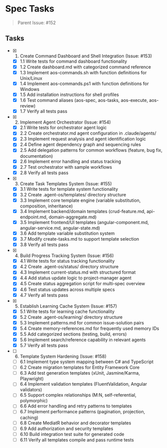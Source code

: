 # Spec Tasks

> Parent Issue: #152

## Tasks

- [x] 1. Create Command Dashboard and Shell Integration (Issue: #153)
  - [x] 1.1 Write tests for command dashboard functionality
  - [x] 1.2 Create dashboard.md with categorized command reference
  - [x] 1.3 Implement aos-commands.sh with function definitions for Unix/Linux
  - [x] 1.4 Implement aos-commands.ps1 with function definitions for Windows
  - [x] 1.5 Add installation instructions for shell profiles
  - [x] 1.6 Test command aliases (aos-spec, aos-tasks, aos-execute, aos-review)
  - [x] 1.7 Verify all tests pass

- [x] 2. Implement Agent Orchestrator (Issue: #154)
  - [x] 2.1 Write tests for orchestrator agent logic
  - [x] 2.2 Create orchestrator.md agent configuration in .claude/agents/
  - [x] 2.3 Implement request analysis and agent identification logic
  - [x] 2.4 Define agent dependency graph and sequencing rules
  - [x] 2.5 Add delegation patterns for common workflows (feature, bug fix, documentation)
  - [x] 2.6 Implement error handling and status tracking
  - [x] 2.7 Test orchestrator with sample workflows
  - [x] 2.8 Verify all tests pass

- [x] 3. Create Task Templates System (Issue: #155)
  - [x] 3.1 Write tests for template system functionality
  - [x] 3.2 Create .agent-os/templates/ directory structure
  - [x] 3.3 Implement core template engine (variable substitution, composition, inheritance)
  - [x] 3.4 Implement backend/domain templates (crud-feature.md, api-endpoint.md, domain-aggregate.md)
  - [x] 3.5 Implement frontend/UI templates (angular-component.md, angular-service.md, angular-state.md)
  - [x] 3.6 Add template variable substitution system
  - [x] 3.7 Modify create-tasks.md to support template selection
  - [x] 3.8 Verify all tests pass

- [x] 4. Build Progress Tracking System (Issue: #156)
  - [x] 4.1 Write tests for status tracking functionality
  - [x] 4.2 Create .agent-os/status/ directory structure
  - [x] 4.3 Implement current-status.md with structured format
  - [x] 4.4 Add status update logic to project-manager agent
  - [x] 4.5 Create status aggregation script for multi-spec overview
  - [x] 4.6 Test status updates across multiple specs
  - [x] 4.7 Verify all tests pass

- [x] 5. Establish Learning Cache System (Issue: #157)
  - [x] 5.1 Write tests for learning cache functionality
  - [x] 5.2 Create .agent-os/learning/ directory structure
  - [x] 5.3 Implement patterns.md for common issue-solution pairs
  - [x] 5.4 Create memory-references.md for frequently used memory IDs
  - [x] 5.5 Add categorized sections (testing, build, errors)
  - [x] 5.6 Implement search/reference capability in relevant agents
  - [x] 5.7 Verify all tests pass

- [ ] 6. Template System Hardening (Issue: #158)
  - [ ] 6.1 Implement type system mapping between C# and TypeScript
  - [ ] 6.2 Create migration templates for Entity Framework Core
  - [ ] 6.3 Add test generation templates (xUnit, Jasmine/Karma, Playwright)
  - [ ] 6.4 Implement validation templates (FluentValidation, Angular validators)
  - [ ] 6.5 Support complex relationships (M:N, self-referential, polymorphic)
  - [ ] 6.6 Add error handling and retry patterns to templates
  - [ ] 6.7 Implement performance patterns (pagination, projection, caching)
  - [ ] 6.8 Create MediatR behavior and decorator templates
  - [ ] 6.9 Add authorization and security templates
  - [ ] 6.10 Build integration test suite for generated code
  - [ ] 6.11 Verify all templates compile and pass runtime tests